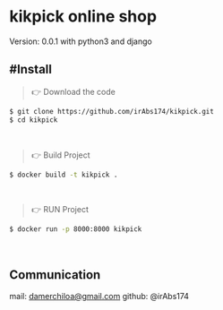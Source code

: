 # kikpick online shop
Version: 0.0.1
with python3 and django

## #Install

> 👉 Download the code  

```bash
$ git clone https://github.com/irAbs174/kikpick.git
$ cd kikpick
```

<br />

> 👉 Build Project

```bash
$ docker build -t kikpick .
```

<br />

> 👉 RUN Project

```bash
$ docker run -p 8000:8000 kikpick
```

<br />

## Communication
mail: damerchiloa@gmail.com
github: @irAbs174
